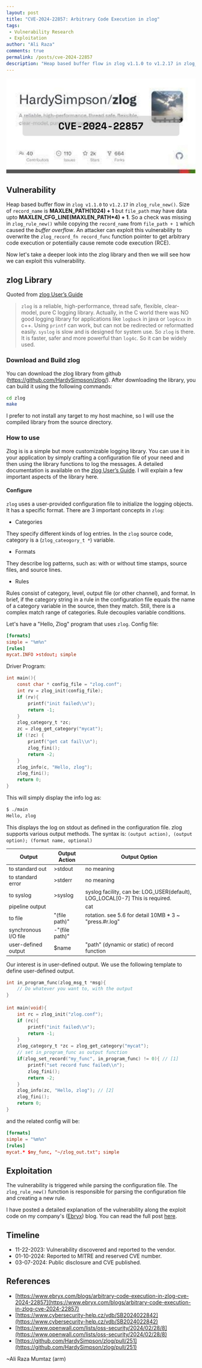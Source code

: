 ```yaml
---
layout: post
title: "CVE-2024-22857: Arbitrary Code Execution in zlog"
tags:
 - Vulnerability Research
 - Exploitation
author: "Ali Raza"
comments: true
permalink: /posts/cve-2024-22857
description: "Heap based buffer flow in zlog v1.1.0 to v1.2.17 in zlog_rule_new(). Size of record_name is MAXLEN_PATH(1024) + 1 but file_path may have data upto MAXLEN_CFG_LINE(MAXLEN_PATH*4) + 1. So a check was missing in zlog_rule_new() while copying the record_name from file_path + 1 which caused the buffer overflow. An attacker can exploit this vulnerability to overwrite the zlog_record_fn record_func function pointer to get arbitrary code execution or potentially cause remote code execution (RCE)."
---
```

![CVE-2024-22857](/assets/images/posts/2024-03-9-cve-2023-22857/cve-2024-22857-backdrop.jpg)

## Vulnerability

Heap based buffer flow in `zlog v1.1.0` to `v1.2.17` in `zlog_rule_new()`. Size of `record_name` is **MAXLEN_PATH(1024) + 1** but `file_path` may have data upto **MAXLEN_CFG_LINE(MAXLEN_PATH\*4) + 1**. So a check was missing in `zlog_rule_new()` while copying the `record_name` from `file_path + 1` which caused the *buffer overflow*. An attacker can exploit this vulnerability to overwrite the `zlog_record_fn record_func` function pointer to get arbitrary code execution or potentially cause remote code execution (RCE).


Now let's take a deeper look into the zlog library and then we will see how we can exploit this vulnerability.

## zlog Library
Quoted from [zlog User’s Guide](https://hardysimpson.github.io/zlog/UsersGuide-EN.html)
> `zlog` is a reliable, high-performance, thread safe, flexible, clear-model, pure C logging library.
> Actually, in the C world there was NO good logging library for applications like `logback` in java or `log4cxx` in c++. Using `printf` can work, but can not be redirected or reformatted easily. `syslog` is slow and is designed for system use. So `zlog` is there. It is faster, safer and more powerful than `log4c`. So it can be widely used. 

### Download and Build zlog

You can download the zlog library from github (https://github.com/HardySimpson/zlog/). After downloading the library, you can build it using the following commands:

```bash
cd zlog
make
```

I prefer to not install any target to my host machine, so I will use the compiled library from the source directory.

### How to use

Zlog is is a simple but more customizable logging library. You can use it in your application by simply crafting a configuration file of your need and then using the library functions to log the messages. A detailed documentation is available on the [zlog User’s Guide](https://hardysimpson.github.io/zlog/UsersGuide-EN.html). I will explain a few important aspects of the library here.

#### Configure

`zlog` uses a user-provided configuration file to initialize the logging objects. It has a specific format. There are 3 important concepts in `zlog`:

- Categories

They specify different kinds of log entries. In the `zlog` source code, category is a (`zlog_cateogory_t *`) variable.

- Formats

They describe log patterns, such as: with or without time stamps, source files, and source lines.

- Rules

Rules consist of category, level, output file (or other channel), and format. In brief, if the category string in a rule in the configuration file equals the name of a category variable in the source, then they match. Still, there is a complex match range of categories. Rule decouples variable conditions.

Let's have a "Hello, Zlog" program that uses `zlog`.
Config file:

```conf
[formats]
simple = "%m%n"
[rules]
mycat.INFO >stdout; simple
```

Driver Program:

```c
int main(){
    const char * config_file = "zlog.conf";
    int rv = zlog_init(config_file);
    if (rv){
        printf("init failed\\n");
        return -1;
    }
    zlog_category_t *zc;
    zc = zlog_get_category("mycat");
    if (!zc) {
        printf("get cat fail\\n");
        zlog_fini();
        return -2;
    }
    zlog_info(c, "Hello, zlog");
    zlog_fini();
    return 0;
}
```

This will simply display the info log as:

```bash
$ ./main
Hello, zlog
```

This displays the log on stdout as defined in the configuration file. zlog supports various output methods. The syntax is:
`(output action), (output option); (format name, optional)`

| Output | Output Action | Output Option |
| --- | --- | --- |
| to standard out | >stdout | no meaning |
| to standard error | >stderr | no meaning |
| to syslog | >syslog | syslog facility, can be: LOG_USER(default), LOG_LOCAL[0-7]  This is required. |
| pipeline output | | cat | no meaning |
| to file | "(file path)" | rotation. see 5.6 for detail  10MB * 3 ~ "press.#r.log" |
| synchronous I/O file | -"(file path)" |  |
| user-defined output | $name | "path" (dynamic or static) of record function |

Our interest is in user-defined output. We use the following template to define user-defined output.

```c
int in_program_func(zlog_msg_t *msg){
    // Do whatever you want to, with the output
}

int main(void){
    int rc = zlog_init("zlog.conf");
    if (rc){
        printf("init failed\\n");
        return -1;
    }
    zlog_category_t *zc = zlog_get_category("mycat");
    // set in_program_func as output function
    if(zlog_set_record("my_func", in_program_func) != 0){ // [1]
        printf("set record func failed\\n");
        zlog_fini();
        return -2;
    }
    zlog_info(zc, "Hello, zlog"); // [2]
    zlog_fini();
    return 0;
}
```

and the related config will be:

```conf
[formats]
simple = "%m%n"
[rules]
mycat.* $my_func, "~/zlog_out.txt"; simple
```

## Exploitation

The vulnerability is triggered while parsing the configuration file. The `zlog_rule_new()` function is responsible for parsing the configuration file and creating a new rule.

I have posted a detailed explanation of the vulnerability along the exploit code on my company's ([Ebryx](https://www.ebryx.com)) blog. You can read the full post [here](https://www.ebryx.com/blogs/arbitrary-code-execution-in-zlog-cve-2024-22857).

## Timeline

- 11-22-2023: Vulnerability discovered and reported to the vendor.
- 01-10-2024: Reported to MITRE and reserved CVE number.
- 03-07-2024: Public disclosure and CVE published.

## References
- [https://www.ebryx.com/blogs/arbitrary-code-execution-in-zlog-cve-2024-22857](https://www.ebryx.com/blogs/arbitrary-code-execution-in-zlog-cve-2024-22857)
- [https://www.cybersecurity-help.cz/vdb/SB2024022842](https://www.cybersecurity-help.cz/vdb/SB2024022842)
- [https://www.openwall.com/lists/oss-security/2024/02/28/8](https://www.openwall.com/lists/oss-security/2024/02/28/8)
- [https://github.com/HardySimpson/zlog/pull/251](https://github.com/HardySimpson/zlog/pull/251)

~Ali Raza Mumtaz (arm)